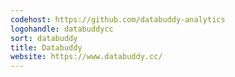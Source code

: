 ```yaml
---
codehost: https://github.com/databuddy-analytics
logohandle: databuddycc
sort: databuddy
title: Databuddy
website: https://www.databuddy.cc/
---
```

